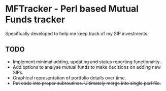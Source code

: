 MFTracker - Perl based Mutual Funds tracker
===========================================

Specifically developed to help me keep track of my SIP investments.

TODO
----
* <strike>Implement minimal adding, updating and status reporting functionality.</strike>
* Add options to analyse mutual funds to make decisions on adding new SIPs.
* Graphical representation of portfolio details over time.
* <strike>Put code into proper subroutines. Ultimately merge into single perl file.</strike>
